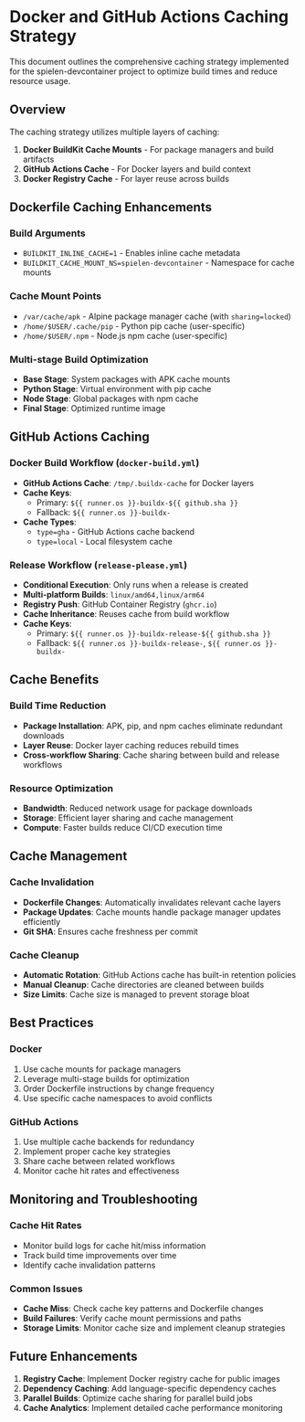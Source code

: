# Docker and GitHub Actions Caching Strategy

This document outlines the comprehensive caching strategy implemented for the spielen-devcontainer project to optimize build times and reduce resource usage.

## Overview

The caching strategy utilizes multiple layers of caching:
1. **Docker BuildKit Cache Mounts** - For package managers and build artifacts
2. **GitHub Actions Cache** - For Docker layers and build context
3. **Docker Registry Cache** - For layer reuse across builds

## Dockerfile Caching Enhancements

### Build Arguments
- `BUILDKIT_INLINE_CACHE=1` - Enables inline cache metadata
- `BUILDKIT_CACHE_MOUNT_NS=spielen-devcontainer` - Namespace for cache mounts

### Cache Mount Points
- `/var/cache/apk` - Alpine package manager cache (with `sharing=locked`)
- `/home/$USER/.cache/pip` - Python pip cache (user-specific)
- `/home/$USER/.npm` - Node.js npm cache (user-specific)

### Multi-stage Build Optimization
- **Base Stage**: System packages with APK cache mounts
- **Python Stage**: Virtual environment with pip cache
- **Node Stage**: Global packages with npm cache
- **Final Stage**: Optimized runtime image

## GitHub Actions Caching

### Docker Build Workflow (`docker-build.yml`)
- **GitHub Actions Cache**: `/tmp/.buildx-cache` for Docker layers
- **Cache Keys**: 
  - Primary: `${{ runner.os }}-buildx-${{ github.sha }}`
  - Fallback: `${{ runner.os }}-buildx-`
- **Cache Types**:
  - `type=gha` - GitHub Actions cache backend
  - `type=local` - Local filesystem cache

### Release Workflow (`release-please.yml`)
- **Conditional Execution**: Only runs when a release is created
- **Multi-platform Builds**: `linux/amd64,linux/arm64`
- **Registry Push**: GitHub Container Registry (`ghcr.io`)
- **Cache Inheritance**: Reuses cache from build workflow
- **Cache Keys**:
  - Primary: `${{ runner.os }}-buildx-release-${{ github.sha }}`
  - Fallback: `${{ runner.os }}-buildx-release-`, `${{ runner.os }}-buildx-`

## Cache Benefits

### Build Time Reduction
- **Package Installation**: APK, pip, and npm caches eliminate redundant downloads
- **Layer Reuse**: Docker layer caching reduces rebuild times
- **Cross-workflow Sharing**: Cache sharing between build and release workflows

### Resource Optimization
- **Bandwidth**: Reduced network usage for package downloads
- **Storage**: Efficient layer sharing and cache management
- **Compute**: Faster builds reduce CI/CD execution time

## Cache Management

### Cache Invalidation
- **Dockerfile Changes**: Automatically invalidates relevant cache layers
- **Package Updates**: Cache mounts handle package manager updates efficiently
- **Git SHA**: Ensures cache freshness per commit

### Cache Cleanup
- **Automatic Rotation**: GitHub Actions cache has built-in retention policies
- **Manual Cleanup**: Cache directories are cleaned between builds
- **Size Limits**: Cache size is managed to prevent storage bloat

## Best Practices

### Docker
1. Use cache mounts for package managers
2. Leverage multi-stage builds for optimization
3. Order Dockerfile instructions by change frequency
4. Use specific cache namespaces to avoid conflicts

### GitHub Actions
1. Use multiple cache backends for redundancy
2. Implement proper cache key strategies
3. Share cache between related workflows
4. Monitor cache hit rates and effectiveness

## Monitoring and Troubleshooting

### Cache Hit Rates
- Monitor build logs for cache hit/miss information
- Track build time improvements over time
- Identify cache invalidation patterns

### Common Issues
- **Cache Miss**: Check cache key patterns and Dockerfile changes
- **Build Failures**: Verify cache mount permissions and paths
- **Storage Limits**: Monitor cache size and implement cleanup strategies

## Future Enhancements

1. **Registry Cache**: Implement Docker registry cache for public images
2. **Dependency Caching**: Add language-specific dependency caches
3. **Parallel Builds**: Optimize cache sharing for parallel build jobs
4. **Cache Analytics**: Implement detailed cache performance monitoring
